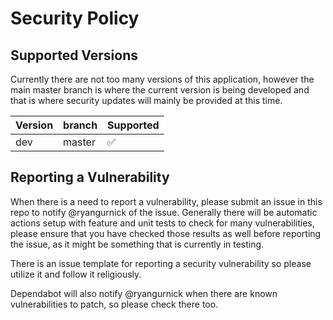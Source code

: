 # Security Policy

## Supported Versions

Currently there are not too many versions of this application, however the main master branch is where the 
current version is being developed and that is where security updates will mainly be provided at this time. 

| Version | branch | Supported          |
| ------- | ------ | ------------------ |
| dev     | master | :white_check_mark: |

## Reporting a Vulnerability

When there is a need to report a vulnerability, please submit an issue in this repo to notify @ryangurnick
of the issue. Generally there will be automatic actions setup with feature and unit tests to check for many
vulnerabilities, please ensure that you have checked those results as well before reporting the issue, as 
it might be something that is currently in testing.

There is an issue template for reporting a security vulnerability so please utilize it and follow it religiously. 

Dependabot will also notify @ryangurnick when there are known vulnerabilities to patch, so please check there too.
